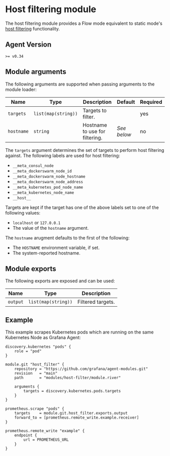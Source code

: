 # Host filtering module

The host filtering module provides a Flow mode equivalent to static mode's
[host filtering][] functionality.

[host filtering]: https://grafana.com/docs/agent/latest/static/operation-guide/#host-filtering-beta

## Agent Version

`>= v0.34`

## Module arguments

The following arguments are supported when passing arguments to the module
loader:

| Name | Type | Description | Default | Required
| ---- | ---- | ----------- | ------- | --------
| `targets` | `list(map(string))` | Targets to filter. | | yes
| `hostname` | `string` | Hostname to use for filtering. | _See below_ | no

The `targets` argument determines the set of targets to perform host filtering
against. The following labels are used for host filtering:

* `__meta_consul_node`
* `__meta_dockerswarm_node_id`
* `__meta_dockerswarm_node_hostname`
* `__meta_dockerswarm_node_address`
* `__meta_kubernetes_pod_node_name`
* `__meta_kubernetes_node_name`
* `__host__`

Targets are kept if the target has one of the above labels set to one of the
following values:

* `localhost` or `127.0.0.1`
* The value of the `hostname` argument.

The `hostname` arugment defaults to the first of the following:

* The `HOSTNAME` environment variable, if set.
* The system-reported hostname.

## Module exports

The following exports are exposed and can be used:

| Name | Type | Description
| ---- | ---- | -----------
| `output` | `list(map(string))` | Filtered targets.

## Example

This example scrapes Kubernetes pods which are running on the same Kubernetes
Node as Grafana Agent:

```river
discovery.kubernetes "pods" {
    role = "pod"
}

module.git "host_filter" {
    repository = "https://github.com/grafana/agent-modules.git"
    revision   = "main"
    path       = "modules/host-filter/module.river"

    arguments {
        targets = discovery.kubernetes.pods.targets
    }
}

prometheus.scrape "pods" {
    targets    = module.git.host_filter.exports.output
    forward_to = [prometheus.remote_write.example.receiver]
}

prometheus.remote_write "example" {
    endpoint {
        url = PROMETHEUS_URL
    }
}
```
